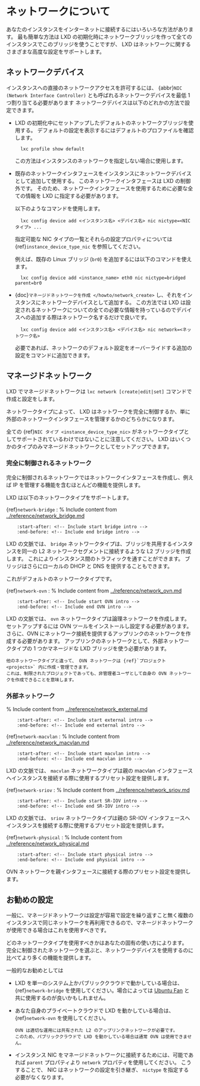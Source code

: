 # ネットワークについて

あなたのインスタンスをインターネットに接続するにはいろいろな方法があります。
最も簡単な方法は LXD の初期化時にネットワークブリッジを作って全てのインスタンスでこのブリッジを使うことですが、 LXD はネットワークに関するさまざまな高度な設定をサポートします。

## ネットワークデバイス

インスタンスへの直接のネットワークアクセスを許可するには、 {abbr}`NIC (Network Interface Controller)` とも呼ばれるネットワークデバイスを最低 1 つ割り当てる必要があります
ネットワークデバイスは以下のどれかの方法で設定できます。

- LXD の初期化中にセットアップしたデフォルトのネットワークブリッジを使用する。
  デフォルトの設定を表示するにはデフォルトのプロファイルを確認します。

        lxc profile show default

  この方法はインスタンスのネットワークを指定しない場合に使用します。
- 既存のネットワークインタフェースをインスタンスにネットワークデバイスとして追加して使用する。
  このネットワークインタフェースは LXD の制御外です。
  そのため、ネットワークインタフェースを使用するために必要な全ての情報を LXD に指定する必要があります。

  以下のようなコマンドを使用します。

        lxc config device add <インスタンス名> <デバイス名> nic nictype=<NICタイプ> ...

  指定可能な NIC タイプの一覧とそれらの設定プロパティについては {ref}`instance_device_type_nic` を参照してください。

  例えば、既存の Linux ブリッジ (`br0`) を追加するには以下のコマンドを使えます。

        lxc config device add <instance_name> eth0 nic nictype=bridged parent=br0
- {doc}`マネージドネットワークを作成 </howto/network_create>` し、それをインスタンスにネットワークデバイスとして追加する。
  この方法では LXD は設定されるネットワークについての全ての必要な情報を持っているのでデバイスへの追加する際はネットワーク名するだけで良いです。

        lxc config device add <インスタンス名> <デバイス名> nic network=<ネットワーク名>

  必要であれば、ネットワークのデフォルト設定をオーバーライドする追加の設定をコマンドに追加できます。

## マネージドネットワーク

LXD でマネージドネットワークは `lxc network [create|edit|set]` コマンドで作成と設定をします。

ネットワークタイプによって、 LXD はネットワークを完全に制御するか、単に外部のネットワークインタフェースを管理するかのどちらかになります。

全ての {ref}`NIC タイプ <instance_device_type_nic>` がネットワークタイプとしてサポートされているわけではないことに注意してください。
LXD はいくつかのタイプのみマネージドネットワークとしてセットアップできます。

### 完全に制御されるネットワーク

完全に制御されるネットワークではネットワークインタフェースを作成し、例えば IP を管理する機能を含むほとんどの機能を提供します。

LXD は以下のネットワークタイプをサポートします。

{ref}`network-bridge`
: % Include content from [../reference/network_bridge.md](../reference/network_bridge.md)
  ```{include} ../reference/network_bridge.md
      :start-after: <!-- Include start bridge intro -->
      :end-before: <!-- Include end bridge intro -->
  ```

  LXD の文脈では、 `bridge` ネットワークタイプは、ブリッジを共用するインスタンスを同一の L2 ネットワークセグメントに接続するような L2 ブリッジを作成します。
  これによりインスタンス間のトラフィックを通すことができます。
  ブリッジはさらにローカルの DHCP と DNS を提供することもできます。

  これがデフォルトのネットワークタイプです。

{ref}`network-ovn`
: % Include content from [../reference/network_ovn.md](../reference/network_ovn.md)
  ```{include} ../reference/network_ovn.md
      :start-after: <!-- Include start OVN intro -->
      :end-before: <!-- Include end OVN intro -->
  ```

  LXD の文脈では、 `ovn` ネットワークタイプは論理ネットワークを作成します。
  セットアップするには OVN ツールをインストールし設定する必要があります。
  さらに、OVN にネットワーク接続を提供するアップリンクのネットワークを作成する必要があります。
  アップリンクのネットワークとして、外部ネットワークタイプの 1 つかマネージドな LXD ブリッジを使う必要があります。

  ```{tip}
  他のネットワークタイプと違って、 OVN ネットワークは {ref}`プロジェクト <projects>` 内に作成・管理できます。
  これは、制限されたプロジェクトであっても、非管理者ユーザとして自身の OVN ネットワークを作成できることを意味します。
  ```

### 外部ネットワーク

% Include content from [../reference/network_external.md](../reference/network_external.md)
```{include} ../reference/network_external.md
    :start-after: <!-- Include start external intro -->
    :end-before: <!-- Include end external intro -->
```

{ref}`network-macvlan`
: % Include content from [../reference/network_macvlan.md](../reference/network_macvlan.md)
  ```{include} ../reference/network_macvlan.md
      :start-after: <!-- Include start macvlan intro -->
      :end-before: <!-- Include end macvlan intro -->
  ```

  LXD の文脈では、 `macvlan` ネットワークタイプは親の macvlan インタフェースへインスタンスを接続する際に使用するプリセット設定を提供します。

{ref}`network-sriov`
: % Include content from [../reference/network_sriov.md](../reference/network_sriov.md)
  ```{include} ../reference/network_sriov.md
      :start-after: <!-- Include start SR-IOV intro -->
      :end-before: <!-- Include end SR-IOV intro -->
  ```

  LXD の文脈では、 `sriov` ネットワークタイプは親の SR-IOV インタフェースへインスタンスを接続する際に使用するプリセット設定を提供します。

{ref}`network-physical`
: % Include content from [../reference/network_physical.md](../reference/network_physical.md)
  ```{include} ../reference/network_physical.md
      :start-after: <!-- Include start physical intro -->
      :end-before: <!-- Include end physical intro -->
  ```

  OVN ネットワークを親インタフェースに接続する際のプリセット設定を提供します。

## お勧めの設定

一般に、マネージドネットワークは設定が容易で設定を繰り返すこと無く複数のインスタンスで同じネットワークを再利用できるので、マネージドネットワークが使用できる場合はこれを使用すべきです。

どのネットワークタイプを使用すべきかはあなたの固有の使い方によります。
完全に制御されたネットワークを選ぶと、ネットワークデバイスを使用するのに比べてより多くの機能を提供します。

一般的なお勧めとしては

- LXD を単一のシステム上かパブリッククラウドで動かしている場合は、 {ref}`network-bridge` を使用してください。場合によっては [Ubuntu Fan](https://www.youtube.com/watch?v=5cwd0vZJ5bw) と共に使用するのが良いかもしれません。
- あなた自身のプライベートクラウドで LXD を動かしている場合は、 {ref}`network-ovn` を使用してください。

  ```{note}
  OVN は適切な運用には共有された L2 のアップリンクネットワークが必要です。
  このため、パブリッククラウドで LXD を動かしている場合は通常 OVN は使用できません。
  ```
- インスタンス NIC をマネージドネットワークに接続するためには、可能であれば `parent` プロパティより `network` プロパティを使用してください。
  こうすることで、 NIC はネットワークの設定を引き継ぎ、 `nictype` を指定する必要がなくなります。
